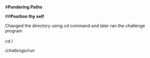#**Pondering Paths**

##**Position thy self**

Changed the directory using _cd_ command and later ran the challenge program  
<br/>_cd /_

_/challenge/run_
